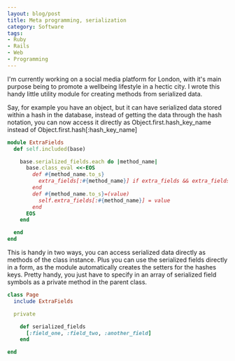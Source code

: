 ```yaml
---
layout: blog/post
title: Meta programming, serialization
category: Software
tags:
- Ruby
- Rails
- Web
- Programming
---
```

I'm currently working on a social media platform for London, with it's main
purpose being to promote a wellbeing lifestyle in a hectic city. I wrote this
handy little utility module for creating methods from serialized data.

Say, for example you have an object, but it can have serialized data stored
within a hash in the database, instead of getting the data through the hash
notation, you can now access it directly as Object.first.hash_key_name instead
of Object.first.hash[:hash_key_name]

``` ruby
module ExtraFields
  def self.included(base)

    base.serialized_fields.each do |method_name|
      base.class_eval <<-EOS
        def #{method_name.to_s}
          extra_fields[:#{method_name}] if extra_fields && extra_fields[:#{method_name}]
        end
        def #{method_name.to_s}=(value)
          self.extra_fields[:#{method_name}] = value
        end
      EOS
    end

  end
end
```

This is handy in two ways, you can access serialized data directly as methods
of the class instance. Plus you can use the serialized fields directly in a
form, as the module automatically creates the setters for the hashes keys.
Pretty handy, you just have to specify in an array of serialized field symbols
as a private method in the parent class.

``` ruby
class Page
  include ExtraFields

  private

    def serialized_fields
      [:field_one, :field_two, :another_field]
    end

end
```
